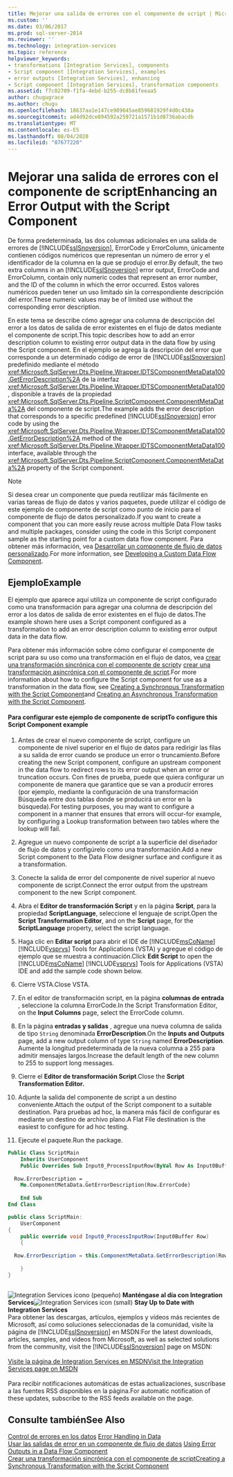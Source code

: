 ```yaml
---
title: Mejorar una salida de errores con el componente de script | Microsoft Docs
ms.custom: ''
ms.date: 03/06/2017
ms.prod: sql-server-2014
ms.reviewer: ''
ms.technology: integration-services
ms.topic: reference
helpviewer_keywords:
- transformations [Integration Services], components
- Script component [Integration Services], examples
- error outputs [Integration Services], enhancing
- Script component [Integration Services], transformation components
ms.assetid: f7c02709-f1fa-4ebd-b255-dc8b81feeaa5
author: chugugrace
ms.author: chugu
ms.openlocfilehash: 18637aa1e147ce989645ae859681929f4d0c438a
ms.sourcegitcommit: ad4d92dce894592a259721a1571b1d8736abacdb
ms.translationtype: MT
ms.contentlocale: es-ES
ms.lasthandoff: 08/04/2020
ms.locfileid: "87677220"
---
```

# <a name="enhancing-an-error-output-with-the-script-component"></a><span data-ttu-id="efb91-102">Mejorar una salida de errores con el componente de script</span><span class="sxs-lookup"><span data-stu-id="efb91-102">Enhancing an Error Output with the Script Component</span></span>
  <span data-ttu-id="efb91-103">De forma predeterminada, las dos columnas adicionales en una salida de errores de [!INCLUDE[ssISnoversion](../../includes/ssisnoversion-md.md)], ErrorCode y ErrorColumn, únicamente contienen códigos numéricos que representan un número de error y el identificador de la columna en la que se produjo el error.</span><span class="sxs-lookup"><span data-stu-id="efb91-103">By default, the two extra columns in an [!INCLUDE[ssISnoversion](../../includes/ssisnoversion-md.md)] error output, ErrorCode and ErrorColumn, contain only numeric codes that represent an error number, and the ID of the column in which the error occurred.</span></span> <span data-ttu-id="efb91-104">Estos valores numéricos pueden tener un uso limitado sin la correspondiente descripción del error.</span><span class="sxs-lookup"><span data-stu-id="efb91-104">These numeric values may be of limited use without the corresponding error description.</span></span>  
  
 <span data-ttu-id="efb91-105">En este tema se describe cómo agregar una columna de descripción del error a los datos de salida de error existentes en el flujo de datos mediante el componente de script.</span><span class="sxs-lookup"><span data-stu-id="efb91-105">This topic describes how to add an error description column to existing error output data in the data flow by using the Script component.</span></span> <span data-ttu-id="efb91-106">En el ejemplo se agrega la descripción del error que corresponde a un determinado código de error de [!INCLUDE[ssISnoversion](../../includes/ssisnoversion-md.md)] predefinido mediante el método <xref:Microsoft.SqlServer.Dts.Pipeline.Wrapper.IDTSComponentMetaData100.GetErrorDescription%2A> de la interfaz <xref:Microsoft.SqlServer.Dts.Pipeline.Wrapper.IDTSComponentMetaData100>, disponible a través de la propiedad <xref:Microsoft.SqlServer.Dts.Pipeline.ScriptComponent.ComponentMetaData%2A> del componente de script.</span><span class="sxs-lookup"><span data-stu-id="efb91-106">The example adds the error description that corresponds to a specific predefined [!INCLUDE[ssISnoversion](../../includes/ssisnoversion-md.md)] error code by using the <xref:Microsoft.SqlServer.Dts.Pipeline.Wrapper.IDTSComponentMetaData100.GetErrorDescription%2A> method of the <xref:Microsoft.SqlServer.Dts.Pipeline.Wrapper.IDTSComponentMetaData100> interface, available through the <xref:Microsoft.SqlServer.Dts.Pipeline.ScriptComponent.ComponentMetaData%2A> property of the Script component.</span></span>  
  
> [!NOTE]  
>  <span data-ttu-id="efb91-107">Si desea crear un componente que pueda reutilizar más fácilmente en varias tareas de flujo de datos y varios paquetes, puede utilizar el código de este ejemplo de componente de script como punto de inicio para el componente de flujo de datos personalizado.</span><span class="sxs-lookup"><span data-stu-id="efb91-107">If you want to create a component that you can more easily reuse across multiple Data Flow tasks and multiple packages, consider using the code in this Script component sample as the starting point for a custom data flow component.</span></span> <span data-ttu-id="efb91-108">Para obtener más información, vea [Desarrollar un componente de flujo de datos personalizado](../extending-packages-custom-objects/data-flow/developing-a-custom-data-flow-component.md).</span><span class="sxs-lookup"><span data-stu-id="efb91-108">For more information, see [Developing a Custom Data Flow Component](../extending-packages-custom-objects/data-flow/developing-a-custom-data-flow-component.md).</span></span>  
  
## <a name="example"></a><span data-ttu-id="efb91-109">Ejemplo</span><span class="sxs-lookup"><span data-stu-id="efb91-109">Example</span></span>  
 <span data-ttu-id="efb91-110">El ejemplo que aparece aquí utiliza un componente de script configurado como una transformación para agregar una columna de descripción del error a los datos de salida de error existentes en el flujo de datos.</span><span class="sxs-lookup"><span data-stu-id="efb91-110">The example shown here uses a Script component configured as a transformation to add an error description column to existing error output data in the data flow.</span></span>  
  
 <span data-ttu-id="efb91-111">Para obtener más información sobre cómo configurar el componente de script para su uso como una transformación en el flujo de datos, vea [crear una transformación sincrónica con el componente de script](../extending-packages-scripting-data-flow-script-component-types/creating-a-synchronous-transformation-with-the-script-component.md)y [crear una transformación asincrónica con el componente de script](../extending-packages-scripting-data-flow-script-component-types/creating-an-asynchronous-transformation-with-the-script-component.md).</span><span class="sxs-lookup"><span data-stu-id="efb91-111">For more information about how to configure the Script component for use as a transformation in the data flow, see [Creating a Synchronous Transformation with the Script Component](../extending-packages-scripting-data-flow-script-component-types/creating-a-synchronous-transformation-with-the-script-component.md)and [Creating an Asynchronous Transformation with the Script Component](../extending-packages-scripting-data-flow-script-component-types/creating-an-asynchronous-transformation-with-the-script-component.md).</span></span>  
  
#### <a name="to-configure-this-script-component-example"></a><span data-ttu-id="efb91-112">Para configurar este ejemplo de componente de script</span><span class="sxs-lookup"><span data-stu-id="efb91-112">To configure this Script Component example</span></span>  
  
1.  <span data-ttu-id="efb91-113">Antes de crear el nuevo componente de script, configure un componente de nivel superior en el flujo de datos para redirigir las filas a su salida de error cuando se produce un error o truncamiento.</span><span class="sxs-lookup"><span data-stu-id="efb91-113">Before creating the new Script component, configure an upstream component in the data flow to redirect rows to its error output when an error or truncation occurs.</span></span> <span data-ttu-id="efb91-114">Con fines de prueba, puede que quiera configurar un componente de manera que garantice que se van a producir errores (por ejemplo, mediante la configuración de una transformación Búsqueda entre dos tablas donde se producirá un error en la búsqueda).</span><span class="sxs-lookup"><span data-stu-id="efb91-114">For testing purposes, you may want to configure a component in a manner that ensures that errors will occur-for example, by configuring a Lookup transformation between two tables where the lookup will fail.</span></span>  
  
2.  <span data-ttu-id="efb91-115">Agregue un nuevo componente de script a la superficie del diseñador de flujo de datos y configúrelo como una transformación.</span><span class="sxs-lookup"><span data-stu-id="efb91-115">Add a new Script component to the Data Flow designer surface and configure it as a transformation.</span></span>  
  
3.  <span data-ttu-id="efb91-116">Conecte la salida de error del componente de nivel superior al nuevo componente de script.</span><span class="sxs-lookup"><span data-stu-id="efb91-116">Connect the error output from the upstream component to the new Script component.</span></span>  
  
4.  <span data-ttu-id="efb91-117">Abra el **Editor de transformación Script** y en la página **Script**, para la propiedad **ScriptLanguage**, seleccione el lenguaje de script.</span><span class="sxs-lookup"><span data-stu-id="efb91-117">Open the **Script Transformation Editor**, and on the **Script** page, for the **ScriptLanguage** property, select the script language.</span></span>  
  
5.  <span data-ttu-id="efb91-118">Haga clic en **Editar script** para abrir el IDE de [!INCLUDE[msCoName](../../includes/msconame-md.md)] [!INCLUDE[vsprvs](../../includes/vsprvs-md.md)] Tools for Applications (VSTA) y agregue el código de ejemplo que se muestra a continuación.</span><span class="sxs-lookup"><span data-stu-id="efb91-118">Click **Edit Script** to open the [!INCLUDE[msCoName](../../includes/msconame-md.md)] [!INCLUDE[vsprvs](../../includes/vsprvs-md.md)] Tools for Applications (VSTA) IDE and add the sample code shown below.</span></span>  
  
6.  <span data-ttu-id="efb91-119">Cierre VSTA.</span><span class="sxs-lookup"><span data-stu-id="efb91-119">Close VSTA.</span></span>  
  
7.  <span data-ttu-id="efb91-120">En el editor de transformación script, en la página **columnas de entrada** , seleccione la columna ErrorCode.</span><span class="sxs-lookup"><span data-stu-id="efb91-120">In the Script Transformation Editor, on the **Input Columns** page, select the ErrorCode column.</span></span>  
  
8.  <span data-ttu-id="efb91-121">En la página **entradas y salidas** , agregue una nueva columna de salida de tipo `String` denominada **ErrorDescription**.</span><span class="sxs-lookup"><span data-stu-id="efb91-121">On the **Inputs and Outputs** page, add a new output column of type `String` named **ErrorDescription**.</span></span> <span data-ttu-id="efb91-122">Aumente la longitud predeterminada de la nueva columna a 255 para admitir mensajes largos.</span><span class="sxs-lookup"><span data-stu-id="efb91-122">Increase the default length of the new column to 255 to support long messages.</span></span>  
  
9. <span data-ttu-id="efb91-123">Cierre el **Editor de transformación Script**.</span><span class="sxs-lookup"><span data-stu-id="efb91-123">Close the **Script Transformation Editor.**</span></span>  
  
10. <span data-ttu-id="efb91-124">Adjunte la salida del componente de script a un destino conveniente.</span><span class="sxs-lookup"><span data-stu-id="efb91-124">Attach the output of the Script component to a suitable destination.</span></span> <span data-ttu-id="efb91-125">Para pruebas ad hoc, la manera más fácil de configurar es mediante un destino de archivo plano.</span><span class="sxs-lookup"><span data-stu-id="efb91-125">A Flat File destination is the easiest to configure for ad hoc testing.</span></span>  
  
11. <span data-ttu-id="efb91-126">Ejecute el paquete.</span><span class="sxs-lookup"><span data-stu-id="efb91-126">Run the package.</span></span>  
  
```vb  
Public Class ScriptMain  
    Inherits UserComponent  
    Public Overrides Sub Input0_ProcessInputRow(ByVal Row As Input0Buffer)  
  
  Row.ErrorDescription = _  
    Me.ComponentMetaData.GetErrorDescription(Row.ErrorCode)  
  
    End Sub  
End Class  
```  
  
```csharp  
public class ScriptMain:  
    UserComponent  
{  
    public override void Input0_ProcessInputRow(Input0Buffer Row)  
    {  
  
  Row.ErrorDescription = this.ComponentMetaData.GetErrorDescription(Row.ErrorCode);  
  
    }  
}  
  
```  
  
<span data-ttu-id="efb91-127">![Integration Services icono (pequeño)](../media/dts-16.gif "Icono de Integration Services (pequeño)")  **Manténgase al día con Integration Services**</span><span class="sxs-lookup"><span data-stu-id="efb91-127">![Integration Services icon (small)](../media/dts-16.gif "Integration Services icon (small)")  **Stay Up to Date with Integration Services**</span></span><br /> <span data-ttu-id="efb91-128">Para obtener las descargas, artículos, ejemplos y vídeos más recientes de Microsoft, así como soluciones seleccionadas de la comunidad, visite la página de [!INCLUDE[ssISnoversion](../../includes/ssisnoversion-md.md)] en MSDN:</span><span class="sxs-lookup"><span data-stu-id="efb91-128">For the latest downloads, articles, samples, and videos from Microsoft, as well as selected solutions from the community, visit the [!INCLUDE[ssISnoversion](../../includes/ssisnoversion-md.md)] page on MSDN:</span></span><br /><br /> [<span data-ttu-id="efb91-129">Visite la página de Integration Services en MSDN</span><span class="sxs-lookup"><span data-stu-id="efb91-129">Visit the Integration Services page on MSDN</span></span>](https://go.microsoft.com/fwlink/?LinkId=136655)<br /><br /> <span data-ttu-id="efb91-130">Para recibir notificaciones automáticas de estas actualizaciones, suscríbase a las fuentes RSS disponibles en la página.</span><span class="sxs-lookup"><span data-stu-id="efb91-130">For automatic notification of these updates, subscribe to the RSS feeds available on the page.</span></span>  
  
## <a name="see-also"></a><span data-ttu-id="efb91-131">Consulte también</span><span class="sxs-lookup"><span data-stu-id="efb91-131">See Also</span></span>  
 <span data-ttu-id="efb91-132">[Control de errores en los datos](../data-flow/error-handling-in-data.md) </span><span class="sxs-lookup"><span data-stu-id="efb91-132">[Error Handling in Data](../data-flow/error-handling-in-data.md) </span></span>  
 <span data-ttu-id="efb91-133">[Usar las salidas de error en un componente de flujo de datos](../extending-packages-custom-objects/data-flow/using-error-outputs-in-a-data-flow-component.md) </span><span class="sxs-lookup"><span data-stu-id="efb91-133">[Using Error Outputs in a Data Flow Component](../extending-packages-custom-objects/data-flow/using-error-outputs-in-a-data-flow-component.md) </span></span>  
 [<span data-ttu-id="efb91-134">Crear una transformación sincrónica con el componente de script</span><span class="sxs-lookup"><span data-stu-id="efb91-134">Creating a Synchronous Transformation with the Script Component</span></span>](../extending-packages-scripting-data-flow-script-component-types/creating-a-synchronous-transformation-with-the-script-component.md) 
  
  
